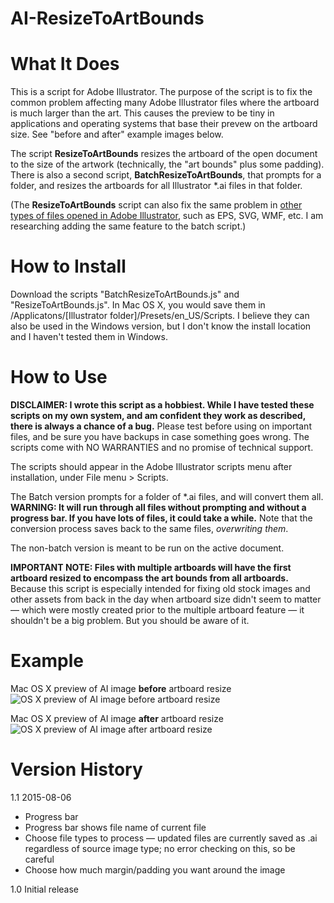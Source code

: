 # AI-ResizeToArtBounds

What It Does
===

This is a script for Adobe Illustrator. The purpose of the script is to fix the common problem affecting many Adobe Illustrator files where the artboard is much larger than the art. This causes the preview to be tiny in applications and operating systems that base their prevew on the artboard size. See "before and after" example images below. 

The script **ResizeToArtBounds** resizes the artboard of the open document to the size of the artwork (technically, the "art bounds" plus some padding). There is also a second script, **BatchResizeToArtBounds**, that prompts for a folder, and resizes the artboards for all Illustrator *.ai files in that folder.

(The **ResizeToArtBounds** script can also fix the same problem in [other types of files opened in Adobe Illustrator](https://helpx.adobe.com/illustrator/kb/supported-file-formats-illustrator.html), such as EPS, SVG, WMF, etc. I am researching adding the same feature to the batch script.)

How to Install
===

Download the scripts "BatchResizeToArtBounds.js" and "ResizeToArtBounds.js". In Mac OS X, you would save them in /Applicatons/[Illustrator folder]/Presets/en_US/Scripts. I believe they can also be used in the Windows version, but I don't know the install location and I haven't tested them in Windows.

How to Use
===

**DISCLAIMER: I wrote this script as a hobbiest. While I have tested these scripts on my own system, and am confident they work as described, there is always a chance of a bug.** Please test before using on important files, and be sure you have backups in case something goes wrong. The scripts come with NO WARRANTIES and no promise of technical support.

The scripts should appear in the Adobe Illustrator scripts menu after installation, under File menu > Scripts. 

The Batch version prompts for a folder of \*.ai files, and will convert them all. **WARNING: It will run through all files without prompting and without a progress bar. If you have lots of files, it could take a while.** Note that the conversion process saves back to the same files, _overwriting them_.

The non-batch version is meant to be run on the active document.

**IMPORTANT NOTE: Files with multiple artboards will have the first artboard resized to encompass the art bounds from all artboards.** Because this script is especially intended for fixing old stock images and other assets from back in the day when artboard size didn't seem to matter — which were mostly created prior to the multiple artboard feature — it shouldn't be a big problem. But you should be aware of it.

Example
===

Mac OS X preview of AI image **before** artboard resize
![OS X preview of AI image before artboard resize](http://cl.ly/image/153x1w3H3c19/Screen%20Shot%202015-08-01%20at%208.34.40%20PM.png)

Mac OS X preview of AI image **after** artboard resize
![OS X preview of AI image after artboard resize](http://cl.ly/image/2W460L462L0K/Screen%20Shot%202015-08-01%20at%208.38.24%20PM.png)

Version History
===

1.1 2015-08-06
* Progress bar
* Progress bar shows file name of current file
* Choose file types to process — updated files are currently saved as .ai regardless of source image type; no error checking on this, so be careful
* Choose how much margin/padding you want around the image

1.0 Initial release

